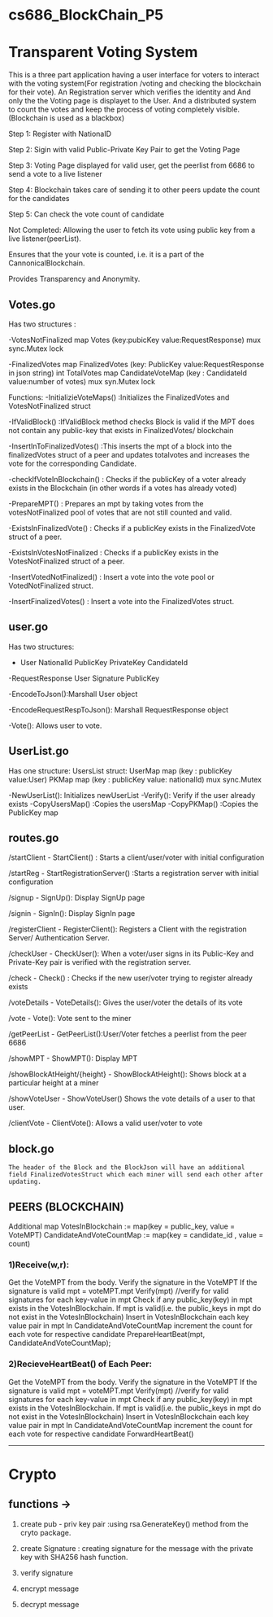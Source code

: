 # cs686_BlockChain_P5


# Transparent Voting System 
This is a three part application having a user interface for voters to interact with the voting system(For registration /voting and checking the blockchain for their vote). An Registration server which verifies the identity and And only the the Voting page is displayet to the User. And a distributed system to count the votes and keep the process of voting completely visible. (Blockchain is used as a blackbox)

Step 1: Register with NationaID

Step 2: Sigin with valid Public-Private Key Pair to get the Voting Page
	
Step 3: Voting Page displayed for valid user, get the peerlist from 6686 to send a vote to a live listener

Step 4: Blockchain takes care of sending it to other peers update the count for the candidates

Step 5: Can check the vote count of candidate

Not Completed: Allowing the user to fetch its vote using public key from a live listener(peerList).

Ensures that the your vote is counted, i.e. it is a part of the CannonicalBlockchain.

Provides Transparency and Anonymity.

## Votes.go

Has two structures :

-VotesNotFinalized
	map Votes (key:pubicKey value:RequestResponse)
	mux sync.Mutex lock

-FinalizedVotes
	map FinalizedVotes (key: PublicKey value:RequestResponse in json string)
	int TotalVotes
	map CandidateVoteMap (key : CandidateId value:number of votes)
	mux syn.Mutex lock

Functions:
-InitializieVoteMaps() :Initializes the FinalizedVotes and VotesNotFinalized struct

-IfValidBlock() :IfValidBlock method checks Block is valid if the MPT does not contain any public-key that exists in 			FinalizedVotes/ blockchain

-InsertInToFinalizedVotes() :This inserts the mpt of a block into the finalizedVotes struct of a peer and updates totalvotes and increases the vote for the corresponding Candidate.

-checkIfVoteInBlockchain() : Checks if the publicKey of a voter already exists in the Blockchain (in other words if a votes has already voted)

-PrepareMPT() : Prepares an mpt by taking votes from the votesNotFinalized pool of votes that are not still counted and valid.

-ExistsInFinalizedVote() : Checks if a publicKey exists in the FinalizedVote struct of a peer.

-ExistsInVotesNotFinalized : Checks if a publicKey exists in the VotesNotFinalized struct of a peer.

-InsertVotedNotFinalized() : Insert a vote into the vote pool or VotedNotFinalized struct.

-InsertFinalizedVotes() : Insert a vote into the FinalizedVotes struct.

## user.go 

Has two structures:
- User
	NationalId
	PublicKey
	PrivateKey
	CandidateId
	
-RequestResponse
	User
	Signature
	PublicKey

-EncodeToJson():Marshall User object

-EncodeRequestRespToJson(): Marshall RequestResponse object

-Vote(): Allows user to vote.

## UserList.go

Has one structure:
UsersList struct:
	UserMap map  (key : publicKey value:User)
	PKMap   map   (key : publicKey value: nationalId)
	mux     sync.Mutex 

-NewUserList(): Initializes newUserList
-Verify(): Verify if the user already exists
-CopyUsersMap() :Copies the usersMap
-CopyPKMap() :Copies the PublicKey map

## routes.go

/startClient - StartClient() : Starts a client/user/voter with initial configuration

/startReg - StartRegistrationServer() :Starts a registration server with initial configuration

/signup - SignUp(): Display SignUp page

/signin - SignIn(): Display SignIn page

/registerClient - RegisterClient(): Registers a Client with the registration Server/ Authentication Server.

/checkUser - CheckUser(): When a voter/user signs in its Public-Key and Private-Key pair is verified with the registration 		server.

/check - Check() : Checks if the new user/voter trying to register already exists

/voteDetails - VoteDetails(): Gives the user/voter the details of its vote

/vote - Vote(): Vote sent to the miner

/getPeerList - GetPeerList():User/Voter fetches a peerlist from the peer 6686

/showMPT - ShowMPT(): Display MPT

/showBlockAtHeight/{height} - ShowBlockAtHeight(): Shows block at a particular height at a miner

/showVoteUser - ShowVoteUser() Shows the vote details of a user to that user.

/clientVote - ClientVote(): Allows a valid user/voter to vote

## block.go
	The header of the Block and the BlockJson will have an additional field FinalizedVotesStruct which each miner will send each other after updating.

## PEERS (BLOCKCHAIN)

Additional map
VotesInBlockchain := map(key = public_key, value = VoteMPT)
CandidateAndVoteCountMap := map(key = candidate_id , value = count)

### 1)Receive(w,r):
Get the VoteMPT from the body.
Verify the signature in the VoteMPT
If the signature is valid 
	mpt = voteMPT.mpt 
	Verify(mpt) //verify for valid signatures for each key-value in mpt
	Check if any public_key(key) in mpt exists in the VotesInBlockchain.
	If mpt is valid(i.e. the public_keys in mpt do not exist in the VotesInBlockchain) 
	Insert in VotesInBlockchain each key value pair in mpt
	In CandidateAndVoteCountMap increment the count for each vote for respective 			candidate
	PrepareHeartBeat(mpt, CandidateAndVoteCountMap);

### 2)RecieveHeartBeat() of Each Peer:
Get the VoteMPT from the body.
Verify the signature in the VoteMPT
If the signature is valid 
	mpt = voteMPT.mpt 
	Verify(mpt) //verify for valid signatures for each key-value in mpt
	Check if any public_key(key) in mpt exists in the VotesInBlockchain.
	If mpt is valid(i.e. the public_keys in mpt do not exist in the VotesInBlockchain) 
	Insert in VotesInBlockchain each key value pair in mpt
	In CandidateAndVoteCountMap increment the count for each vote for respective 			candidate
	ForwardHeartBeat()


------------------------------------------------------------------------------------------------------------
# Crypto

## functions ->
1) create pub - priv key pair
    :using rsa.GenerateKey() method from the cryto package.
    
2) create Signature : creating signature for the message with the private key with SHA256 hash function.

3) verify signature
4) encrypt message
5) decrypt message
